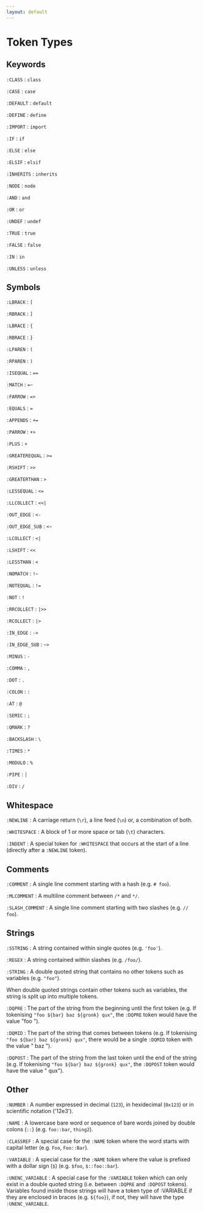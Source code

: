```yaml
---
layout: default
---
```

# Token Types

## Keywords

`:CLASS`
: `class`

`:CASE`
: `case`

`:DEFAULT`
: `default`

`:DEFINE`
: `define`

`:IMPORT`
: `import`

`:IF`
: `if`

`:ELSE`
: `else`

`:ELSIF`
: `elsif`

`:INHERITS`
: `inherits`

`:NODE`
: `node`

`:AND`
: `and`

`:OR`
: `or`

`:UNDEF`
: `undef`

`:TRUE`
: `true`

`:FALSE`
: `false`

`:IN`
: `in`

`:UNLESS`
: `unless`

## Symbols
`:LBRACK`
: `[`

`:RBRACK`
: `]`

`:LBRACE`
: `{`

`:RBRACE`
: `}`

`:LPAREN`
: `(`

`:RPAREN`
: `)`

`:ISEQUAL`
: `==`

`:MATCH`
: `=~`

`:FARROW`
: `=>`

`:EQUALS`
: `=`

`:APPENDS`
: `+=`

`:PARROW`
: `+>`

`:PLUS`
: `+`

`:GREATEREQUAL`
: `>=`

`:RSHIFT`
: `>>`

`:GREATERTHAN`
: `>`

`:LESSEQUAL`
: `<=`

`:LLCOLLECT`
: `<<|`

`:OUT_EDGE`
: `<-`

`:OUT_EDGE_SUB`
: `<~`

`:LCOLLECT`
: `<|`

`:LSHIFT`
: `<<`

`:LESSTHAN`
: `<`

`:NOMATCH`
: `!~`

`:NOTEQUAL`
: `!=`

`:NOT`
: `!`

`:RRCOLLECT`
: `|>>`

`:RCOLLECT`
: `|>`

`:IN_EDGE`
: `->`

`:IN_EDGE_SUB`
: `~>`

`:MINUS`
: `-`

`:COMMA`
: `,`

`:DOT`
: `.`

`:COLON`
: `:`

`:AT`
: `@`

`:SEMIC`
: `;`

`:QMARK`
: `?`

`:BACKSLASH`
: `\`

`:TIMES`
: `*`

`:MODULO`
: `%`

`:PIPE`
: `|`

`:DIV`
: `/`

## Whitespace
`:NEWLINE`
: A carriage return (`\r`), a line feed (`\n`) or, a combination of both.

`:WHITESPACE`
: A block of 1 or more space or tab (`\t`) characters.

`:INDENT`
: A special token for `:WHITESPACE` that occurs at the start of a line
(directly after a `:NEWLINE` token).

## Comments
`:COMMENT`
: A single line comment starting with a hash (e.g. `# foo`).

`:MLCOMMENT`
: A multiline comment between `/*` and `*/`.

`:SLASH_COMMENT`
: A single line comment starting with two slashes (e.g. `// foo`).

## Strings
`:SSTRING`
: A string contained within single quotes (e.g. `'foo'`).

`:REGEX`
: A string contained within slashes (e.g. `/foo/`).

`:STRING`
: A double quoted string that contains no other tokens such as variables (e.g.
`"foo"`).

When double quoted strings contain other tokens such as variables, the string
is split up into multiple tokens.

`:DQPRE`
: The part of the string from the beginning until the first token (e.g. If
tokenising `"foo ${bar} baz ${gronk} qux"`, the `:DQPRE` token would have the
value "foo ").

`:DQMID`
: The part of the string that comes between tokens (e.g. If tokenising `"foo
${bar} baz ${gronk} qux"`, there would be a single `:DQMID` token with the value
" baz ").

`:DQPOST`
: The part of the string from the last token until the end of the string (e.g.
If tokenising `"foo ${bar} baz ${gronk} qux"`, the `:DQPOST` token would have
the value " qux").

## Other
`:NUMBER`
: A number expressed in decimal (`123`), in hexidecimal (`0x123`) or in
scientific notation ('12e3').

`:NAME`
: A lowercase bare word or sequence of bare words joined by double colons
(`::`) (e.g. `foo::bar`, `thing2`).

`:CLASSREF`
: A special case for the `:NAME` token where the word starts with capital
letter (e.g. `Foo`, `Foo::Bar`).

`:VARIABLE`
: A special case for the `:NAME` token where the value is prefixed with
a dollar sign (`$`) (e.g. `$foo`, `$::foo::bar`).

`:UNENC_VARIABLE`
: A special case for the `:VARIABLE` token which can only exist in a double
quoted string (i.e. between `:DQPRE` and `:DQPOST` tokens). Variables found
inside those strings will have a token type of :VARIABLE if they are enclosed
in braces (e.g. `${foo}`), if not, they will have the type `:UNENC_VARIABLE`.
